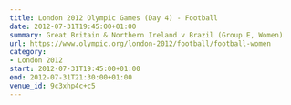 ```yaml
---
title: London 2012 Olympic Games (Day 4) - Football
date: 2012-07-31T19:45:00+01:00
summary: Great Britain & Northern Ireland v Brazil (Group E, Women)
url: https://www.olympic.org/london-2012/football/football-women
category:
- London 2012
start: 2012-07-31T19:45:00+01:00
end: 2012-07-31T21:30:00+01:00
venue_id: 9c3xhp4c+c5
---
```

